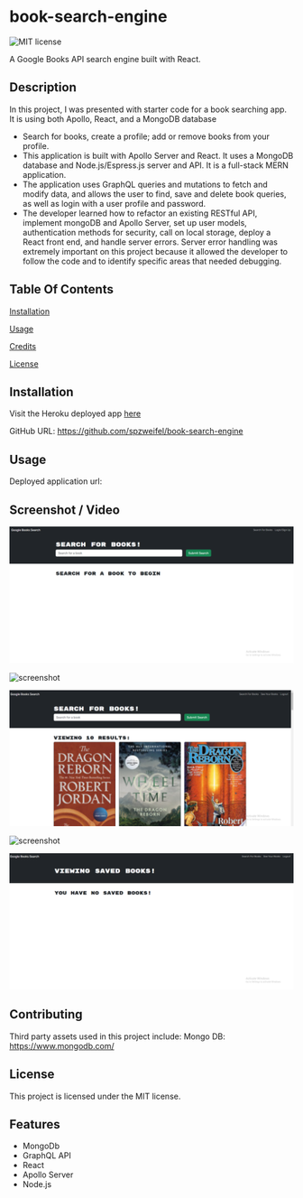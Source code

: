 # book-search-engine

![MIT license](https://img.shields.io/badge/license-MIT-blue.svg)

A Google Books API search engine built with React.

## Description

In this project, I was presented with starter code for a book searching app. It is using both Apollo, React, and a MongoDB database
- Search for books, create a profile; add or remove books from your profile. 
- This application is built with Apollo Server and React. It uses a MongoDB database and Node.js/Espress.js server and API. It is a full-stack MERN application. 
- The application uses GraphQL queries and mutations to fetch and modify data, and allows the user to find, save and delete book queries, as well as login with a user profile and password. 
- The developer learned how to refactor an existing RESTful API, implement mongoDB and Apollo Server, set up user models, authentication methods for security, call on local storage, deploy a React front end, and handle server errors. Server error handling was extremely important on this project because it allowed the developer to follow the code and to identify specific areas that needed debugging.

## Table Of Contents

[Installation](#installation)

[Usage](#usage)

[Credits](#credits)

[License](#license)

## Installation

Visit the Heroku deployed app [here]()

GitHub URL: https://github.com/spzweifel/book-search-engine

## Usage

Deployed application url:

## Screenshot / Video

![screenshot](./assets/Book1.png)

![screenshot](./assets/Book2.png)

![screenshot](./assets/Book3.png)

![screenshot](./assets/SBook4.png)

![screenshot](./assets/Book5.png)

## Contributing

Third party assets used in this project include:
Mongo DB: https://www.mongodb.com/

## License

This project is licensed under the MIT license.

## Features

- MongoDb 
- GraphQL API 
- React 
- Apollo Server 
- Node.js


